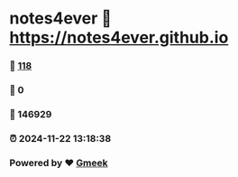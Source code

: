 # notes4ever :link: https://notes4ever.github.io 
### :page_facing_up: [118](https://notes4ever.github.io/tag.html) 
### :speech_balloon: 0 
### :hibiscus: 146929 
### :alarm_clock: 2024-11-22 13:18:38 
### Powered by :heart: [Gmeek](https://github.com/Meekdai/Gmeek)
